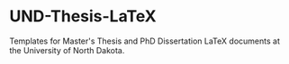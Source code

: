 # UND-Thesis-LaTeX
Templates for Master's Thesis and PhD Dissertation LaTeX documents at the University of North Dakota.
